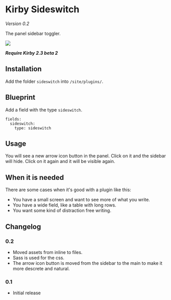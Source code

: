 # Kirby Sideswitch

*Version 0.2*

The panel sidebar toggler.

![](https://github.com/jenstornell/kirby-sideswitch/blob/master/sideswitch3.gif)

***Require Kirby 2.3 beta 2***

## Installation

Add the folder `sideswitch` into `/site/plugins/`.

## Blueprint

Add a field with the type `sideswitch`.

```
fields:
  sideswitch:
    type: sideswitch
```

## Usage

You will see a new arrow icon button in the panel. Click on it and the sidebar will hide. Click on it again and it will be visible again.

## When it is needed

There are some cases when it's good with  a plugin like this:

- You have a small screen and want to see more of what you write.
- You have a wide field, like a table with long rows.
- You want some kind of distraction free writing.

## Changelog

### 0.2

- Moved assets from inline to files.
- Sass is used for the css.
- The arrow icon button is moved from the sidebar to the main to make it more descrete and natural.

### 0.1

- Initial release